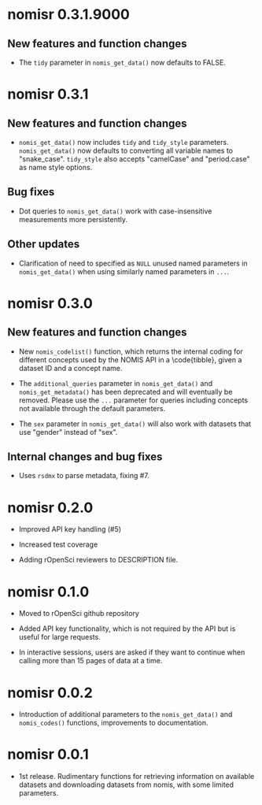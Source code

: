 

# nomisr 0.3.1.9000

## New features and function changes

* The `tidy` parameter in `nomis_get_data()` now defaults to FALSE.

# nomisr 0.3.1

## New features and function changes

* `nomis_get_data()` now includes `tidy` and `tidy_style` parameters. 
`nomis_get_data()` now defaults to converting all variable names to 
"snake_case". `tidy_style` also accepts "camelCase" and "period.case" as name
style options.

## Bug fixes

* Dot queries to `nomis_get_data()` work with case-insensitive measurements 
more persistently. 

## Other updates

* Clarification of need to specified as `NULL` unused named parameters in
`nomis_get_data()` when using similarly named parameters in `...`.


# nomisr 0.3.0

## New features and function changes

* New `nomis_codelist()` function, which returns the internal coding for 
different concepts used by the NOMIS API in a \code{tibble}, given a dataset 
ID and a concept name. 

* The `additional_queries` parameter in `nomis_get_data()` and 
`nomis_get_metadata()` has been deprecated and will eventually be removed. 
Please use the `...` parameter for queries including concepts not available 
through the default parameters.

* The `sex` parameter in `nomis_get_data()` will also work with datasets that 
use "gender" instead of "sex".

## Internal changes and bug fixes

* Uses `rsdmx` to parse metadata, fixing #7.

# nomisr 0.2.0

* Improved API key handling (#5)

* Increased test coverage

* Adding rOpenSci reviewers to DESCRIPTION file.


# nomisr 0.1.0

* Moved to rOpenSci github repository

* Added API key functionality, which is not required by the API but is 
useful for large requests.

* In interactive sessions, users are asked if they want to continue when 
calling more than 15 pages of data at a time.

# nomisr 0.0.2

* Introduction of additional parameters to the `nomis_get_data()` and 
`nomis_codes()` functions, improvements to documentation.

# nomisr 0.0.1

* 1st release. Rudimentary functions for retrieving information on available 
datasets and downloading datasets from nomis, with some limited parameters.

